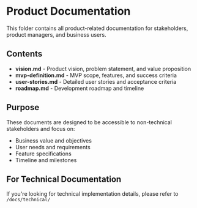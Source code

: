 # Product Documentation

This folder contains all product-related documentation for stakeholders, product managers, and business users.

## Contents

- **vision.md** - Product vision, problem statement, and value proposition
- **mvp-definition.md** - MVP scope, features, and success criteria  
- **user-stories.md** - Detailed user stories and acceptance criteria
- **roadmap.md** - Development roadmap and timeline

## Purpose

These documents are designed to be accessible to non-technical stakeholders and focus on:
- Business value and objectives
- User needs and requirements
- Feature specifications
- Timeline and milestones

## For Technical Documentation

If you're looking for technical implementation details, please refer to `/docs/technical/`